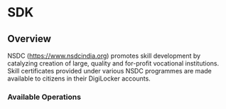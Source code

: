 # SDK

## Overview

NSDC (https://www.nsdcindia.org) promotes skill development by catalyzing creation of large, quality and for-profit vocational institutions. Skill certificates provided under various NSDC programmes are made available to citizens in their DigiLocker accounts.

### Available Operations

